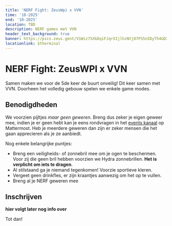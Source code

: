 ```yaml
---
title: 'NERF Fight: ZeusWpi x VVN'
time: '10-2025' 
end: '10-2025' 
location: TBD
description: NERF games met VVN
header_text_background: true 
banner: https://pics.zeus.gent/V1Wiz7SXkDqiFJqrXIjlhzNYjO7PS5nIDyTh4GDX.jpg
locationlink: $therminal
---
```


# NERF Fight: ZeusWPI x VVN

Samen maken we voor de 5de keer de buurt onveilig!
Dit keer samen met VVN.
Doorheen het volledig gebouw spelen we enkele game modes.

## Benodigdheden

We voorzien pijltjes _maar geen geweren_. Breng dus zeker je eigen geweer mee, indien je er geen hebt kan je eens rondvragen in het [events kanaal][events] op Mattermost.
Heb je meerdere geweren dan zijn er zeker mensen die het gaan apprecieren als je ze aanbiedt.

Nog enkele belangrijke puntjes:

- Breng een veiligheids- of zonnebril mee om je ogen te beschermen. Voor zij die geen bril hebben voorzien we Hydra zonnebrillen. **Het is verplicht om iets te dragen**.
- Al stilstaand ga je niemand tegenkomen! Voorzie sportieve kleren.
- Vergeet geen drinkfles, er zijn kraantjes aanwezig om het op te vullen.
- Breng al je NERF geweren mee

## Inschrijven 

**hier volgt later nog info over**


Tot dan!

[events]: https://mattermost.zeus.gent/zeus/channels/events
